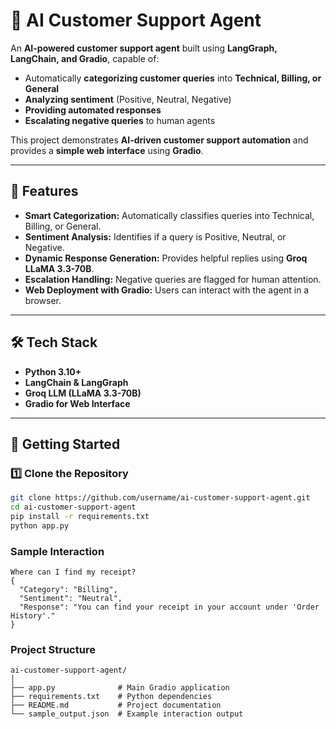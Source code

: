 # 🤖 AI Customer Support Agent

An **AI-powered customer support agent** built using **LangGraph, LangChain, and Gradio**, capable of:
- Automatically **categorizing customer queries** into **Technical, Billing, or General**
- **Analyzing sentiment** (Positive, Neutral, Negative)
- **Providing automated responses**
- **Escalating negative queries** to human agents

This project demonstrates **AI-driven customer support automation** and provides a **simple web interface** using **Gradio**.

---

## 📌 Features
- **Smart Categorization:** Automatically classifies queries into Technical, Billing, or General.
- **Sentiment Analysis:** Identifies if a query is Positive, Neutral, or Negative.
- **Dynamic Response Generation:** Provides helpful replies using **Groq LLaMA 3.3-70B**.
- **Escalation Handling:** Negative queries are flagged for human attention.
- **Web Deployment with Gradio:** Users can interact with the agent in a browser.

---

## 🛠️ Tech Stack
- **Python 3.10+**
- **LangChain & LangGraph**
- **Groq LLM (LLaMA 3.3-70B)**
- **Gradio for Web Interface**

---

## 🚀 Getting Started

### 1️⃣ Clone the Repository
```bash
git clone https://github.com/username/ai-customer-support-agent.git
cd ai-customer-support-agent
pip install -r requirements.txt
python app.py
```

### Sample Interaction
```
Where can I find my receipt?
{
  "Category": "Billing",
  "Sentiment": "Neutral",
  "Response": "You can find your receipt in your account under 'Order History'."
}
```
### Project Structure
```
ai-customer-support-agent/
│
├── app.py              # Main Gradio application
├── requirements.txt    # Python dependencies
├── README.md           # Project documentation
└── sample_output.json  # Example interaction output
```
